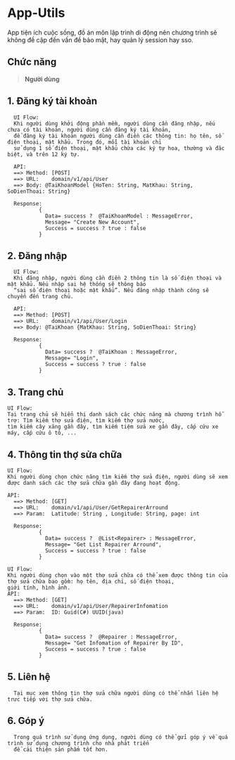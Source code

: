 # App-Utils 
App tiện ích cuộc sống, đồ án môn lập trình di động nên chương trình sẽ không đề cập đến vấn đề bảo mật, hay quản lý session hay sso. 


## Chức năng
> **Người dùng**
## 1. Đăng ký tài khoản
      UI Flow:
      Khi người dùng khởi động phần mềm, người dùng cần đăng nhập, nếu chưa có tài khoản, người dùng cần đăng ký tài khoản,
      để đăng ký tài khoản người dùng cần điền các thông tin: họ tên, số điện thoại, mật khẩu. Trong đó, mỗi tài khoản chỉ 
      sử dụng 1 số điện thoại, mật khẩu chứa các ký tự hoa, thường và đăc biệt, và trên 12 ký tự.
      
      API:
      ==> Method: [POST] 
      ==> URL:    domain/v1/api/User
      ==> Body: @TaiKhoanModel {HoTen: String, MatKhau: String, SoDienThoai: String}
      
      Response: 
              {
                Data= success ?  @TaiKhoanModel : MessageError,
                Message= "Create New Account",
                Success = success ? true : false
              }
              
 ## 2. Đăng nhập
      
      UI Flow:
      Khi đăng nhập, người dùng cần điền 2 thông tin là số điện thoại và mật khẩu. Nếu nhập sai hệ thống sẽ thông báo 
      “sai số điện thoại hoặc mật khẩu”. Nếu đăng nhập thành công sẽ chuyển đến trang chủ. 
      
      API:
      ==> Method: [POST] 
      ==> URL:    domain/v1/api/User/Login
      ==> Body: @TaiKhoan {MatKhau: String, SoDienThoai: String}
      
      Response: 
              {
                Data= success ?  @TaiKhoan : MessageError,
                Message= "Login",
                Success = success ? true : false
              }
             
## 3. Trang chủ
    UI Flow:
    Tại trang chủ sẽ hiển thị danh sách các chức năng mà chương trình hỗ trợ: Tìm kiếm thợ sửa điện, tìm kiếm thợ sửa nước,
    tìm kiếm cây xăng gần đây, tìm kiếm tiệm sửa xe gần đây, cấp cứu xe máy, cấp cứu ô tô, ...
    
## 4. Thông tin thợ sửa chữa
    
    UI Flow:
    Khi người dùng chọn chức năng tìm kiếm thợ sửa điện, người dùng sẽ xem được danh sách các thợ sửa chữa gần đây đang hoạt động. 
    
    API:
      ==> Method: [GET] 
      ==> URL:    domain/v1/api/User/GetRepairerArround
      ==> Param:  Latitude: String , Longitude: String, page: int

      Response: 
              {
                Data= success ?  @List<Repairer> : MessageError,
                Message= "Get List Repairer Arround",
                Success = success ? true : false
              }
          
    UI Flow:
    Khi người dùng chọn vào một thợ sửa chữa có thể xem được thông tin của thợ sửa chữa bao gồm: họ tên, địa chỉ, số điện thoại,
    giới tính, hình ảnh.
    API:
      ==> Method: [GET] 
      ==> URL:    domain/v1/api/User/RepairerInfomation
      ==> Param:  ID: Guid(C#) UUID(java)

      Response: 
              {
                Data= success ?  @Repairer : MessageError,
                Message= "Get Infomation of Repairer By ID",
                Success = success ? true : false
              }
              
 ## 5. Liên hệ
      Tại mục xem thông tin thợ sửa chữa người dùng có thể nhấn liên hệ trưc tiếp với thợ sửa chữa. 
      
 ## 6. Góp ý
      Trong quá trình sử dụng ứng dụng, người dùng có thể gửi góp ý về quá trình sử dụng chương trình cho nhà phát triển
      để cải thiện sản phẩm tốt hơn.
      
      
